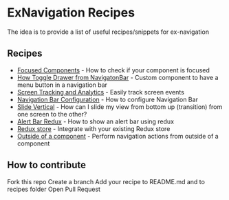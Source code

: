 # ExNavigation Recipes
The idea is to provide a list of useful recipes/snippets for ex-navigation

## Recipes

- [Focused Components](./recipes/FocusedComponent.md) - How to check if your component is focused
- [How Toggle Drawer from NavigatonBar](./recipes/NavigationBarMenuButton.md) - Custom component to have a menu button in a navigation bar
- [Screen Tracking and Analytics](./recipes/ScreenTracking.md) - Easily track screen events
- [Navigation Bar Configuration](./recipes/NavigationBarConfiguration.md) - How to configure Navigation Bar
- [Slide Vertical](./recipes/SlideVertical.md) - How can I slide my view from bottom up (transition) from one screen to the other?
- [Alert Bar Redux](./recipes/AlertBarRedux.md) - How to show an alert bar using redux
- [Redux store](./recipes/IntegrationRedux.md) - Integrate with your existing Redux store
- [Outside of a component](./recipes/OutsideComponent.md) - Perform navigation actions from outside of a component

## How to contribute
Fork this repo
Create a branch
Add your recipe to README.md and to recipes folder
Open Pull Request
